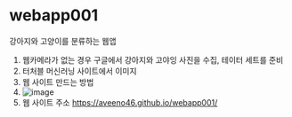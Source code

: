 # webapp001
강아지와 고양이를 분류하는 웹앱
1. 웹카메라가 없는 경우 구글에서 강아지와 고야잉 사진을 수집, 테이터 세트를 준비
2. 터처블 머신러닝 사이트에서 이미지
3. 웹 사이트 만드는 방법
4. ![image](https://github.com/user-attachments/assets/76d9ff2b-6723-4706-8adf-b3daea5270cb)
5. 웹 사이트 주소 https://aveeno46.github.io/webapp001/
